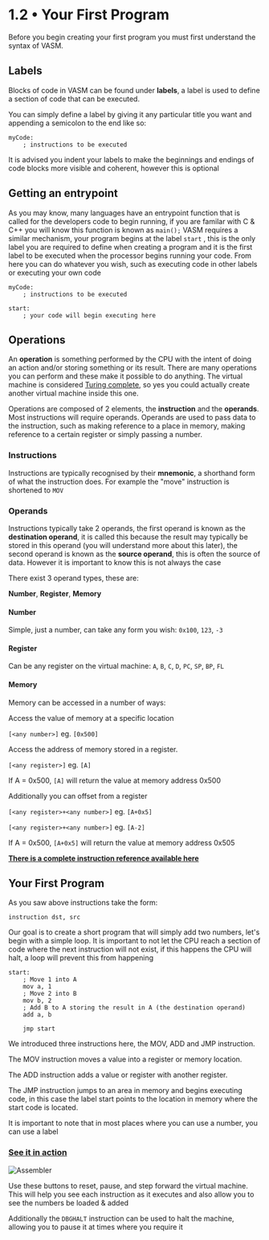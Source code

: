 1.2 • Your First Program
===================

Before you begin creating your first program you must first understand the syntax of VASM.

Labels
-

Blocks of code in VASM can be found under **labels**, a label is used to define a section of code that can be executed.

You can simply define a label by giving it any particular title you want and appending a semicolon to the end like so:

	myCode:	
		; instructions to be executed

It is advised you indent your labels to make the beginnings and endings of code blocks more visible and coherent, however this is optional
	
Getting an entrypoint
-

As you may know, many languages have an entrypoint function that is called for the developers code to begin running, if you are familar with C & C++ you will know this function is known as `main();` VASM requires a similar mechanism, your program begins at the label  `start` , this is the only label you are required to define when creating a program and it is the first label to be executed when the processor begins running your code. From here you can do whatever you wish, such as executing code in other labels or executing your own code

	myCode:	
		; instructions to be executed
		
	start:
		; your code will begin executing here

Operations
-

An **operation** is something performed by the CPU with the intent of doing an action and/or storing something or its result. There are many operations you can perform and these make it possible to do anything. The virtual machine is considered [Turing complete](https://en.wikipedia.org/wiki/Turing_completeness), so yes you could actually create another virtual machine inside this one.

Operations are composed of 2 elements, the **instruction** and the **operands**. Most instructions will require operands. Operands are used to pass data to the instruction, such as making reference to a place in memory, making reference to a certain register or simply passing a number.

### Instructions

Instructions are typically recognised by their **mnemonic**, a shorthand form of what the instruction does. For example the "move" instruction is shortened to `MOV`

### Operands

Instructions typically take 2 operands, the first operand is known as the **destination operand**, it is called this because the result may typically be stored in this operand (you will understand more about this later), the second operand is known as the **source operand**, this is often the source of data. However it is important to know this is not always the case

There exist 3 operand types, these are:

**Number**, 
**Register**, 
**Memory**

#### **Number**
Simple, just a number, can take any form you wish: `0x100`, `123`, `-3`

#### **Register**
Can be any register on the virtual machine:  `A`, `B`, `C`, `D`, `PC`, `SP`, `BP`, `FL`

#### **Memory**
Memory can be accessed in a number of ways:


Access the value of memory at a specific location

`[<any number>]` eg.  `[0x500]`  


Access the address of memory stored in a register.

`[<any register>]` eg.  `[A]`

If A = 0x500, `[A]` will return the value at memory address 0x500  

Additionally you can offset from a register

`[<any register>+<any number>]` eg.  `[A+0x5]`

`[<any register>+<any number>]` eg.  `[A-2]`

If A = 0x500, `[A+0x5]` will return the value at memory address 0x505  



[**There is a complete instruction reference available here**](../../learn/4/1)

## Your First Program

As you saw above instructions take the form:

	instruction dst, src
	
Our goal is to create a short program that will simply add two numbers, let's begin with a simple loop. It is important to not let the CPU reach a section of code where the next instruction will not exist, if this happens the CPU will halt, a loop will prevent this from happening

	start:
		; Move 1 into A
		mov a, 1
		; Move 2 into B
		mov b, 2
		; Add B to A storing the result in A (the destination operand)
		add a, b
		
		jmp start

We introduced three instructions here, the MOV, ADD and JMP instruction.

The MOV instruction moves a value into a register or memory location.

The ADD instruction adds a value or register with another register.

The JMP instruction jumps to an area in memory and begins executing code, in this case the label start points to the location in memory where the start code is located.

It is important to note that in most places where you can use a number, you can use a label

### [See it in action](../../../projects/1c4019)

![Assembler](/img/lesson-resource/sandbox-controls.png)

Use these buttons to reset, pause, and step forward the virtual machine. This will help you see each instruction as it executes and also allow you to see the numbers be loaded & added

Additionally the `DBGHALT` instruction can be used to halt the machine, allowing you to pause it at times where you require it

